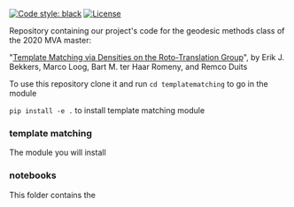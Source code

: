 [![Code style: black](https://img.shields.io/badge/code%20style-black-000000.svg)](https://github.com/psf/black)
[![License](https://img.shields.io/badge/License-BSD%203--Clause-blue.svg)](https://opensource.org/licenses/BSD-3-Clause)

Repository containing our project's code for the geodesic methods class of the 2020 MVA master:

"[Template Matching via Densities on the Roto-Translation Group](https://arxiv.org/pdf/1603.03304.pdf)", by Erik J.
Bekkers, Marco Loog, Bart M. ter Haar Romeny, and Remco Duits


To use this repository clone it and run
`cd templatematching` to go in the module
 
`pip install -e .` to install template matching module


### template matching
The module you will install

### notebooks
This folder contains the 